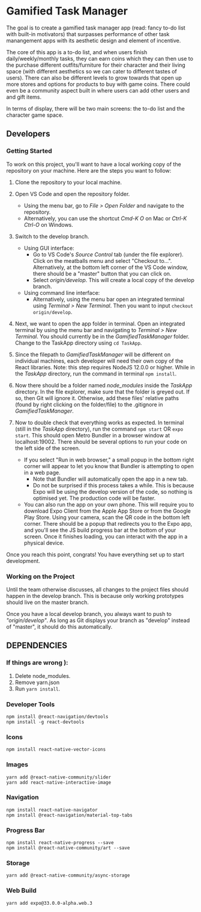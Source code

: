 # Gamified Task Manager

The goal is to create a gamified task manager app (read: fancy to-do list with built-in motivators) that surpasses performance of other task manangement apps with its aesthetic design and element of incentive.

The core of this app is a to-do list, and when users finish daily/weekly/monthly tasks, they can earn coins which they can then use to the purchase different outfits/furniture for their character and their living space (with different aesthetics so we can cater to different tastes of users). There can also be different levels to grow towards that open up more stores and options for products to buy with game coins. There could even be a community aspect built in where users can add other users and and gift items.

In terms of display, there will be two main screens: the to-do list and the character game space.

## Developers

### Getting Started

To work on this project, you'll want to have a local working copy of the repository on your machine. Here are the steps you want to follow:

1. Clone the repository to your local machine.

2. Open VS Code and open the repository folder.

   - Using the menu bar, go to _File > Open Folder_ and navigate to the repository.
   - Alternatively, you can use the shortcut _Cmd-K O_ on Mac or _Ctrl-K Ctrl-O_ on Windows.

3. Switch to the develop branch.

   - Using GUI interface:
     - Go to VS Code's _Source Control_ tab (under the file explorer). Click on the meatballs menu and select "Checkout to...". Alternatively, at the bottom left corner of the VS Code window, there should be a "master" button that you can click on.
     - Select _origin/develop_. This will create a local copy of the develop branch.
   - Using command line interface:
     - Alternatively, using the menu bar open an integrated terminal using _Terminal > New Terminal_. Then you want to input `checkout origin/develop`.

4. Next, we want to open the app folder in terminal. Open an integrated terminal by using the menu bar and navigating to _Terminal > New Terminal_. You should currently be in the _GamifiedTaskManager_ folder. Change to the TaskApp directory using `cd TaskApp`.

5. Since the filepath to _GamifiedTaskManager_ will be different on individual machines, each developer will need their own copy of the React libraries. Note: this step requires NodeJS 12.0.0 or higher. While in the _TaskApp_ directory, run the command in terminal `npm install`.

6. Now there should be a folder named _node_modules_ inside the _TaskApp_ directory. In the file explorer, make sure that the folder is greyed out. If so, then Git will ignore it. Otherwise, add these files' relative paths (found by right clicking on the folder/file) to the .gitignore in _GamifiedTaskManager_.

7. Now to double check that everything works as expected. In terminal (still in the _TaskApp_ directory), run the command `npm start` OR `expo start`. This should open Metro Bundler in a browser window at localhost:19002. There should be several options to run your code on the left side of the screen.
   - If you select "Run in web browser," a small popup in the bottom right corner will appear to let you know that Bundler is attempting to open in a web page.
     - Note that Bundler will automatically open the app in a new tab.
     - Do not be surprised if this process takes a while. This is because Expo will be using the develop version of the code, so nothing is optimised yet. The production code will be faster.
   - You can also run the app on your own phone. This will require you to download Expo Client from the Apple App Store or from the Google Play Store. Using your camera, scan the QR code in the bottom left corner. There should be a popup that redirects you to the Expo app, and you'll see the JS build progress bar at the bottom of your screen. Once it finishes loading, you can interact with the app in a physical device.

Once you reach this point, congrats! You have everything set up to start development.

### Working on the Project

Until the team otherwise discusses, all changes to the project files should happen in the develop branch. This is because only working prototypes should live on the master branch.

Once you have a local develop branch, you always want to push to _"origin/develop"_. As long as Git displays your branch as "develop" instead of "master", it should do this automatically.

## DEPENDENCIES

### If things are wrong ):

1. Delete node_modules.
2. Remove yarn.json
3. Run `yarn install`.

### Developer Tools

```
npm install @react-navigation/devtools
npm install -g react-devtools
```

### Icons

`npm install react-native-vector-icons`

### Images

```
yarn add @react-native-community/slider
yarn add react-native-interactive-image
```

### Navigation

```
npm install react-native-navigator
npm install @react-navigation/material-top-tabs
```

### Progress Bar

```
npm install react-native-progress --save
npm install @react-native-community/art --save
```

### Storage

`yarn add @react-native-community/async-storage`

### Web Build
`yarn add expo@33.0.0-alpha.web.3`